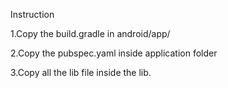 Instruction

1.Copy the build.gradle in android/app/

2.Copy the pubspec.yaml inside application folder

3.Copy all the lib file inside the lib.